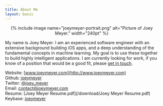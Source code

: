 ```yaml
---
title: About Me
layout: basic
---
```


<center>{% include image name="joeymeyer-portrait.png" alt="Picture of Joey Meyer." width="240pt" %}</center>

My name is Joey Meyer. I am an experienced software engineer with an extensive background building iOS apps, and a deep understanding of the fundamental concepts in machine learning. My goal is to use these together to build highly intelligent applications. I am currently looking for work, if you know of a position that would be a good fit, please [get in touch](mailto:contact@joeymeyer.com).

Website: [www.joeymeyer.com](http://www.joeymeyer.com)  
Github: [joeymeyer](https://github.com/joeymeyer)  
Twitter: [@joey_meyer](https://twitter.com/joeymeyer)  
Email: [contact@joeymeyer.com](mailto:contact@joeymeyer.com)  
Resume: [Joey Meyer Resume.pdf](/download/Joey Meyer Resume.pdf)  
Keybase: [joeymeyer](https://keybase.io/joeymeyer)  
